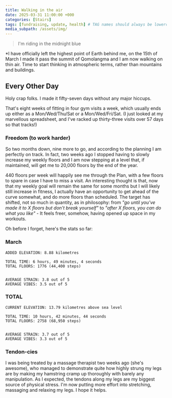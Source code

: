 ```yaml
---
title: Walking in the air
date: 2025-03-31 11:00:00 +000
categories: [Stairs]
tags: [fundraising, update, health] # TAG names should always be lowercase
media_subpath: /assets/img/
---
```


>I'm riding in the midnight blue

*I have officially left the highest point of Earth behind me, on the 15th of March I made it pass the summit of Qomolangma and I am now walking on thin air. Time to start thinking in atmospheric terms, rather than mountains and buildings.

## Every Other Day

Holy crap folks. I made it fifty-seven days without any major hiccups. 

That's eight weeks of fitting in four gym visits a week, which usually ends up either as a Mon/Wed/Thu/Sat or a Mon/Wed/Fri/Sat. 
(I just looked at my marvellous spreadsheet, and I've racked up thirty-three visits over 57 days so that tracks!)

### Freedom (to work harder)

So two months down, nine more to go, and according to the planning I am perfectly on track. In fact, two weeks ago I stopped having to slowly increase my weekly floors and I am now stepping at a level that, if maintained, will get me to 20,000 floors by the end of the year. 

440 floors per week will happily see me through the Plan, with a few floors to spare in case I have to miss a visit. An interesting thought is that, now that my weekly goal will remain the same for some months but I will likely still increase in fitness, I actually have an opportunity to get ahead of the curve somewhat, and do more floors than scheduled. The target has shifted, not so much in quantity, as in philosophy: from *"go until you've made it to X floors but don't break yourself"* to *"after X floors, you can do what you like"* - It feels freer, somehow, having opened up space in my workouts. 

Oh before I forget, here's the stats so far:

### March
```
ADDED ELEVATION: 8.88 kilometres

TOTAL TIME: 6 hours, 49 minutes, 4 seconds
TOTAL FLOORS: 1776 (44,400 steps)


AVERAGE STRAIN: 3.8 out of 5
AVERAGE VIBES: 3.5 out of 5

```
### TOTAL
```
CURRENT ELEVATION: 13.79 kilometres above sea level

TOTAL TIME: 10 hours, 42 minutes, 44 seconds
TOTAL FLOORS: 2758 (68,950 steps)


AVERAGE STRAIN: 3.7 out of 5
AVERAGE VIBES: 3.3 out of 5

```

### Tendon-cies
I was being treated by a massage therapist two weeks ago (she's awesome), who managed to demonstrate quite how highly strung my legs are by making my hamstring cramp up thoroughly with barely any manipulation. As I expected, the tendons along my legs are my biggest source of physical stress. I'm now putting more effort into stretching, massaging and relaxing my legs. I hope it helps.
